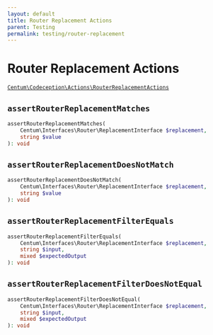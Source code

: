 ```yaml
---
layout: default
title: Router Replacement Actions
parent: Testing
permalink: testing/router-replacement
---
```




# Router Replacement Actions

[`Centum\Codeception\Actions\RouterReplacementActions`](https://github.com/SidRoberts/centum/blob/main/src/Codeception/Actions/RouterReplacementActions.php)



## `assertRouterReplacementMatches`

```php
assertRouterReplacementMatches(
    Centum\Interfaces\Router\ReplacementInterface $replacement,
    string $value
): void
```



## `assertRouterReplacementDoesNotMatch`

```php
assertRouterReplacementDoesNotMatch(
    Centum\Interfaces\Router\ReplacementInterface $replacement,
    string $value
): void
```



## `assertRouterReplacementFilterEquals`

```php
assertRouterReplacementFilterEquals(
    Centum\Interfaces\Router\ReplacementInterface $replacement,
    string $input,
    mixed $expectedOutput
): void
```



## `assertRouterReplacementFilterDoesNotEqual`

```php
assertRouterReplacementFilterDoesNotEqual(
    Centum\Interfaces\Router\ReplacementInterface $replacement,
    string $input,
    mixed $expectedOutput
): void
```
